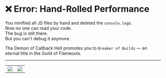 # ❌ Error: Hand-Rolled Performance

You minified all JS files by hand and deleted the `console.log`s.  
Now no one can read your code.  
The bug is still there.  
But you can't debug it anymore.

The Demon of Callback Hell promotes you to `Breaker of Builds` — an eternal title in the Guild of Flameouts.

---

<table width="100%">
<tr>
<td align="left">

<a href="../../glossary.md" target="_blank">
  <img src="https://img.shields.io/badge/Open%20DevLore%20Glossary-5dade2?style=for-the-badge"/>
</a>

</td>
<td align="right">

<a href="../../start-game.md">
  <img src="https://img.shields.io/badge/The%20Scrolls%20of%20Failure%20whisper…%20try%20again-slategray?style=for-the-badge"/>
</a>

</td>
</tr>
</table>
